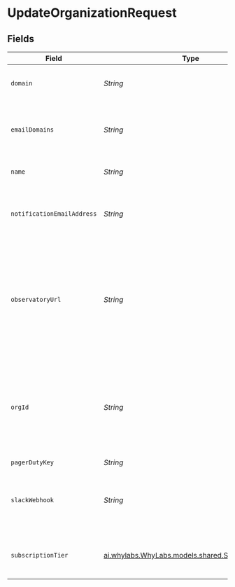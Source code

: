 # UpdateOrganizationRequest


## Fields

| Field                                                                                                                                                        | Type                                                                                                                                                         | Required                                                                                                                                                     | Description                                                                                                                                                  | Example                                                                                                                                                      |
| ------------------------------------------------------------------------------------------------------------------------------------------------------------ | ------------------------------------------------------------------------------------------------------------------------------------------------------------ | ------------------------------------------------------------------------------------------------------------------------------------------------------------ | ------------------------------------------------------------------------------------------------------------------------------------------------------------ | ------------------------------------------------------------------------------------------------------------------------------------------------------------ |
| `domain`                                                                                                                                                     | *String*                                                                                                                                                     | :heavy_minus_sign:                                                                                                                                           | Domain associated with this organization                                                                                                                     | acme.ai                                                                                                                                                      |
| `emailDomains`                                                                                                                                               | *String*                                                                                                                                                     | :heavy_minus_sign:                                                                                                                                           | Email domains associated with this organization, as a comma separated list                                                                                   | acme.ai,acme.com                                                                                                                                             |
| `name`                                                                                                                                                       | *String*                                                                                                                                                     | :heavy_check_mark:                                                                                                                                           | The name of the organization                                                                                                                                 | ACME, Inc                                                                                                                                                    |
| `notificationEmailAddress`                                                                                                                                   | *String*                                                                                                                                                     | :heavy_minus_sign:                                                                                                                                           | Email address that should be used for notifications for this organization                                                                                    | notifications@acme.ai                                                                                                                                        |
| `observatoryUrl`                                                                                                                                             | *String*                                                                                                                                                     | :heavy_minus_sign:                                                                                                                                           | Url that users of this organization will be redirected to in some cases (such as via Siren notifications). NOTE: should NOT be followed by a trailing slash! | https://hub.whylabsapp.com                                                                                                                                   |
| `orgId`                                                                                                                                                      | *String*                                                                                                                                                     | :heavy_check_mark:                                                                                                                                           | The unique ID of an organization. If an organization with this ID does not exist, this method will throw an exception.                                       |                                                                                                                                                              |
| `pagerDutyKey`                                                                                                                                               | *String*                                                                                                                                                     | :heavy_minus_sign:                                                                                                                                           | N/A                                                                                                                                                          | abc-def-ghi-jkl                                                                                                                                              |
| `slackWebhook`                                                                                                                                               | *String*                                                                                                                                                     | :heavy_minus_sign:                                                                                                                                           | Slack Webhook that should be used for notifications for this organization                                                                                    | https://hooks.slack.com/services/foo/bar                                                                                                                     |
| `subscriptionTier`                                                                                                                                           | [ai.whylabs.WhyLabs.models.shared.SubscriptionTier](../../models/shared/SubscriptionTier.md)                                                                 | :heavy_minus_sign:                                                                                                                                           | Organization's subscription tier. Should be PAID for real customers                                                                                          |                                                                                                                                                              |